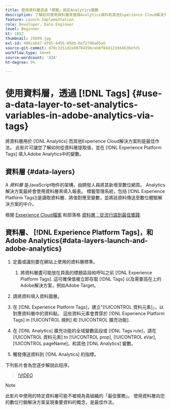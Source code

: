 ```yaml
---
title: 使用資料層透過「標籤」設定Analytics變數
description: 了解如何使用資料層來搜尋Analytics資料和其他Experience Cloud解決方案。
feature: Launch Implementation
role: Developer, Data Engineer
level: Beginner
kt: 1852
thumbnail: 25899.jpg
exl-id: 408ceb47-df05-4456-85bb-0ef2798a05a5
source-git-commit: d78c3351d2a98704396ceb8f84d123dd463befe5
workflow-type: tm+mt
source-wordcount: '324'
ht-degree: 9%

---
```


# 使用資料層，透過 [!DNL Tags] {#use-a-data-layer-to-set-analytics-variables-in-adobe-analytics-via-tags}

將資料層用於 [!DNL Analytics] 而其他Experience Cloud解決方案則是最佳作法。 此影片可讓您了解如何從資料層提取值，並在 [!DNL Experience Platform Tags] 填入Adobe Analytics中的變數。

## 資料層 {#data-layers}

A _資料層_ 是JavaScript物件的架構，由開發人員將其新增至數位網頁。 Analytics解決方案最終會使用資料層來填入報表。 標籤管理系統，包括 [!DNL Experience Platform Tags])是讀取資料層、將值對應至變數，並將該資料傳送至數位體驗解決方案的中介。

檢閱 [Experience Cloud檔案](https://experienceleague.adobe.com/docs/analytics/implementation/prepare/data-layer.html?lang=zh-Hant) 和部落格 [資料層：從流行語到最佳實踐](https://blog.adobe.com/en/2014/03/13/data-layers-buzzword-best-practice).

## 資料層、 [!DNL Experience Platform Tags]，和Adobe Analytics{#data-layers-launch-and-adobe-analytics}

1. 定義或識別要在網站上使用的資料層標準。

   1. 將資料層盡可能放在頁面的標題區段和呼叫之前 [!DNL Experience Platform Tags]. 這可確保值被立即存取 [!DNL Tags] 以及需要高在上的Adobe解決方案，例如Adobe Target。

1. 請將資料填入資料圖層。
1. 在 [!DNL Experience Platform Tags]，建立&quot;[!UICONTROL 資料元素]」，以對應資料層中的資料點。 這些資料元素會貫穿於 [!DNL Experience Platform Tags] in [!UICONTROL 規則] 和 [!UICONTROL 擴充功能].
1. 在 [!DNL Analytics] 擴充功能的全域變數區段或 [!DNL Tags rule]，請在 [!UICONTROL 資料元素] to [!UICONTROL prop], [!UICONTROL eVar], [!UICONTROL pageName]，和其他 [!DNL Analytics] 變數。
1. 觸發傳送資料到 [!DNL Analytics] 的指標。

下列影片會為您逐步解說此程序。

>[!VIDEO](https://video.tv.adobe.com/v/25899/?quality=12)

>[!NOTE]
>
>此影片中使用的特定資料層可能不被視為貴組織的「最佳實務」。 使用資料層向您的數位行銷解決方案呈現重要資料的概念，是最佳作法。